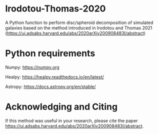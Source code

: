 # Irodotou-Thomas-2020
A Python function to perform disc/spheroid decomposition of simulated galaxies based on the method introduced in Irodotou and Thomas 2021 (https://ui.adsabs.harvard.edu/abs/2020arXiv200908483I/abstract)

# Python requirements
Numpy: https://numpy.org

Healpy: https://healpy.readthedocs.io/en/latest/

Astropy: https://docs.astropy.org/en/stable/

# Acknowledging and Citing
If this method was useful in your research, please cite the paper https://ui.adsabs.harvard.edu/abs/2020arXiv200908483I/abstract.
